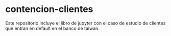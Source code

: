 # contencion-clientes
Este repositorio incluye el libro de jupyter con el caso de estudio de clientes que entran en default en el banco de taiwan.
